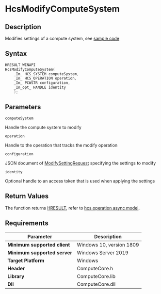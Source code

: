 # HcsModifyComputeSystem

## Description

Modifies settings of a compute system, see [sample code](./ComputeSystemSample.md#ModifyVM)

## Syntax

```cpp
HRESULT WINAPI
HcsModifyComputeSystem(
    _In_ HCS_SYSTEM computeSystem,
    _In_ HCS_OPERATION operation,
    _In_ PCWSTR configuration,
    _In_opt_ HANDLE identity
    );
```

## Parameters

`computeSystem`

Handle the compute system to modify

`operation`

Handle to the operation that tracks the modify operation

`configuration`

JSON document of [ModifySettingRequest](./../SchemaReference.md#ModifySettingRequest) specifying the settings to modify

`identity`

Optional handle to an access token that is used when applying the settings

## Return Values

The function returns [HRESULT](./HCSHResult.md), refer to [hcs operation async model](./../AsyncModel.md#HcsOperationResult).


## Requirements

|Parameter|Description|
|---|---|
| **Minimum supported client** | Windows 10, version 1809 |
| **Minimum supported server** | Windows Server 2019 |
| **Target Platform** | Windows |
| **Header** | ComputeCore.h |
| **Library** | ComputeCore.lib |
| **Dll** | ComputeCore.dll |
